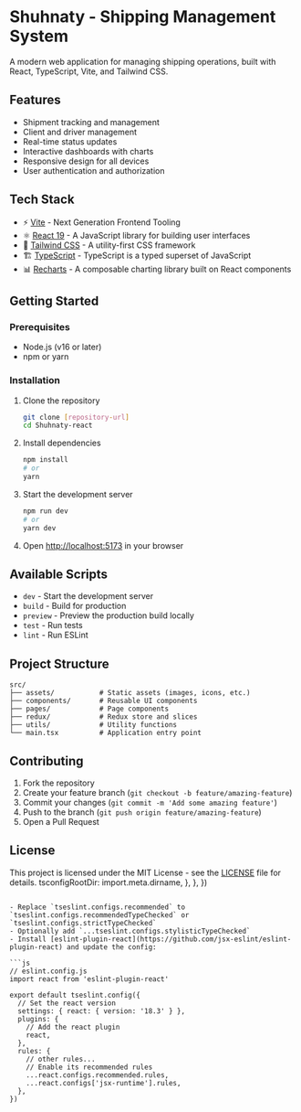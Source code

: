 # Shuhnaty - Shipping Management System

A modern web application for managing shipping operations, built with React, TypeScript, Vite, and Tailwind CSS.

## Features

- Shipment tracking and management
- Client and driver management
- Real-time status updates
- Interactive dashboards with charts
- Responsive design for all devices
- User authentication and authorization

## Tech Stack

- ⚡ [Vite](https://vitejs.dev/) - Next Generation Frontend Tooling
- ⚛️ [React 19](https://reactjs.org/) - A JavaScript library for building user interfaces
- 🎨 [Tailwind CSS](https://tailwindcss.com/) - A utility-first CSS framework
- 🏗️ [TypeScript](https://www.typescriptlang.org/) - TypeScript is a typed superset of JavaScript
- 📊 [Recharts](https://recharts.org/) - A composable charting library built on React components

## Getting Started

### Prerequisites

- Node.js (v16 or later)
- npm or yarn

### Installation

1. Clone the repository

   ```bash
   git clone [repository-url]
   cd Shuhnaty-react
   ```

2. Install dependencies

   ```bash
   npm install
   # or
   yarn
   ```

3. Start the development server

   ```bash
   npm run dev
   # or
   yarn dev
   ```

4. Open [http://localhost:5173](http://localhost:5173) in your browser

## Available Scripts

- `dev` - Start the development server
- `build` - Build for production
- `preview` - Preview the production build locally
- `test` - Run tests
- `lint` - Run ESLint

## Project Structure

```
src/
├── assets/           # Static assets (images, icons, etc.)
├── components/       # Reusable UI components
├── pages/            # Page components
├── redux/            # Redux store and slices
├── utils/            # Utility functions
└── main.tsx          # Application entry point
```

## Contributing

1. Fork the repository
2. Create your feature branch (`git checkout -b feature/amazing-feature`)
3. Commit your changes (`git commit -m 'Add some amazing feature'`)
4. Push to the branch (`git push origin feature/amazing-feature`)
5. Open a Pull Request

## License

This project is licensed under the MIT License - see the [LICENSE](LICENSE) file for details.
tsconfigRootDir: import.meta.dirname,
},
},
})

````

- Replace `tseslint.configs.recommended` to `tseslint.configs.recommendedTypeChecked` or `tseslint.configs.strictTypeChecked`
- Optionally add `...tseslint.configs.stylisticTypeChecked`
- Install [eslint-plugin-react](https://github.com/jsx-eslint/eslint-plugin-react) and update the config:

```js
// eslint.config.js
import react from 'eslint-plugin-react'

export default tseslint.config({
  // Set the react version
  settings: { react: { version: '18.3' } },
  plugins: {
    // Add the react plugin
    react,
  },
  rules: {
    // other rules...
    // Enable its recommended rules
    ...react.configs.recommended.rules,
    ...react.configs['jsx-runtime'].rules,
  },
})
````
